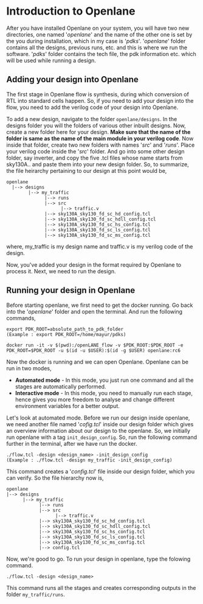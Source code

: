 # Introduction to Openlane
After you have installed Openlane on your system, you will have two new directories, one named '_openlane_' and the name of the other one is set by the you during installation, which in my case is '_pdks_'. '_openlane_' folder contains all the designs, previous runs, etc. and this is where we run the software. '_pdks_' folder contains the tech file, the pdk information etc. which will be used while running a design.

## Adding your design into Openlane
The first stage in Openlane flow is synthesis, during which conversion of RTL into standard cells happen. So, if you need to add your design into the flow, you need to add the verilog code of your design into Openlane.

To add a new design, navigate to the folder `openlane/designs`. In the designs folder you will the folders of various other inbuilt designs. Now, create a new folder here for your design. __Make sure that the name of the folder is same as the name of the main module in your verilog code__. Now inside that folder, create two new folders with names '_src_' and '_runs_'. Place your verilog code inside the '_src_' folder. And go into some other design folder, say inverter, and copy the five .tcl files whose name starts from sky130A.. and paste them into your new design folder. So, to summarize, the file heirarchy pertaining to our design at this point would be, 
```
openlane
  |--> designs
        |--> my_traffic
              |--> runs
              |--> src
                    |--> traffic.v
              |--> sky130A_sky130_fd_sc_hd_config.tcl
              |--> sky130A_sky130_fd_sc_hdll_config.tcl
              |--> sky130A_sky130_fd_sc_hs_config.tcl
              |--> sky130A_sky130_fd_sc_ls_config.tcl
              |--> sky130A_sky130_fd_sc_ms_config.tcl
```
  where, my_traffic is my design name and traffic.v is my verilog code of the design.
  
  Now, you've added your design in the format required by Openlane to process it. Next, we need to run the design.
  
  ## Running your design in Openlane
  Before starting openlane, we first need to get the docker running. Go back into the '_openlane_' folder and open the terminal. And run the following commands,
  ```
  export PDK_ROOT=absolute_path_to_pdk_folder                                     (Example : export PDK_ROOT=/home/mayur/pdks)
  
  docker run -it -v $(pwd):/openLANE_flow -v $PDK_ROOT:$PDK_ROOT -e PDK_ROOT=$PDK_ROOT -u $(id -u $USER):$(id -g $USER) openlane:rc6
  ```
  Now the docker is running and we can open Openlane. Openlane can be run in two modes,
   - __Automated mode__ - In this mode, you just run one command and all the stages are automatically performed.
   - __Interactive mode__ - In this mode, you need to manually run each stage, hence gives you more freedom to analyse and change different environment variables for a better output.
  
  Let's look at automated mode. 
  Before we run our design inside openlane, we need another file named '_cofig.tcl_' inside our design folder which gives an overview information about our design to the openlane. So, we initially run openlane with a tag `init_design_config`. So, run the following command further in the terminal, after we have run the docker.
  ```
  ./flow.tcl -design <design_name> -init_design_config                                 (Example : ./flow.tcl -design my_traffic -init_design_config)
  ```
  This command creates a '_config.tcl_' file inside our design folder, which you can verify.
  So the file hierarchy now is, 
  ```
  openlane
  |--> designs
        |--> my_traffic
              |--> runs
              |--> src
                    |--> traffic.v
              |--> sky130A_sky130_fd_sc_hd_config.tcl
              |--> sky130A_sky130_fd_sc_hdll_config.tcl
              |--> sky130A_sky130_fd_sc_hs_config.tcl
              |--> sky130A_sky130_fd_sc_ls_config.tcl
              |--> sky130A_sky130_fd_sc_ms_config.tcl
              |--> config.tcl
```
Now, we're good to go. To run your design in openlane, type the folowing command.
```
./flow.tcl -design <design_name>
```
This command runs all the stages and creates corresponding outputs in the folder `my_traffic/runs`.
  
